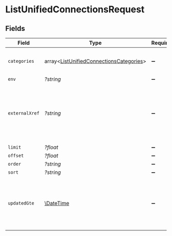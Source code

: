 # ListUnifiedConnectionsRequest


## Fields

| Field                                                                                                  | Type                                                                                                   | Required                                                                                               | Description                                                                                            |
| ------------------------------------------------------------------------------------------------------ | ------------------------------------------------------------------------------------------------------ | ------------------------------------------------------------------------------------------------------ | ------------------------------------------------------------------------------------------------------ |
| `categories`                                                                                           | array<[ListUnifiedConnectionsCategories](../../models/operations/ListUnifiedConnectionsCategories.md)> | :heavy_minus_sign:                                                                                     | Filter the results on these categories                                                                 |
| `env`                                                                                                  | *?string*                                                                                              | :heavy_minus_sign:                                                                                     | N/A                                                                                                    |
| `externalXref`                                                                                         | *?string*                                                                                              | :heavy_minus_sign:                                                                                     | Filter the results to only those integrations for your user referenced by this value                   |
| `limit`                                                                                                | *?float*                                                                                               | :heavy_minus_sign:                                                                                     | N/A                                                                                                    |
| `offset`                                                                                               | *?float*                                                                                               | :heavy_minus_sign:                                                                                     | N/A                                                                                                    |
| `order`                                                                                                | *?string*                                                                                              | :heavy_minus_sign:                                                                                     | N/A                                                                                                    |
| `sort`                                                                                                 | *?string*                                                                                              | :heavy_minus_sign:                                                                                     | N/A                                                                                                    |
| `updatedGte`                                                                                           | [\DateTime](https://www.php.net/manual/en/class.datetime.php)                                          | :heavy_minus_sign:                                                                                     | Return only results whose updated date is equal or greater to this value                               |